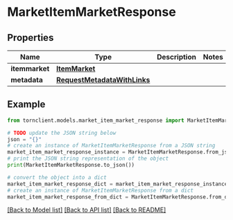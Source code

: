 # MarketItemMarketResponse


## Properties

Name | Type | Description | Notes
------------ | ------------- | ------------- | -------------
**itemmarket** | [**ItemMarket**](ItemMarket.md) |  | 
**metadata** | [**RequestMetadataWithLinks**](RequestMetadataWithLinks.md) |  | 

## Example

```python
from tornclient.models.market_item_market_response import MarketItemMarketResponse

# TODO update the JSON string below
json = "{}"
# create an instance of MarketItemMarketResponse from a JSON string
market_item_market_response_instance = MarketItemMarketResponse.from_json(json)
# print the JSON string representation of the object
print(MarketItemMarketResponse.to_json())

# convert the object into a dict
market_item_market_response_dict = market_item_market_response_instance.to_dict()
# create an instance of MarketItemMarketResponse from a dict
market_item_market_response_from_dict = MarketItemMarketResponse.from_dict(market_item_market_response_dict)
```
[[Back to Model list]](../README.md#documentation-for-models) [[Back to API list]](../README.md#documentation-for-api-endpoints) [[Back to README]](../README.md)


